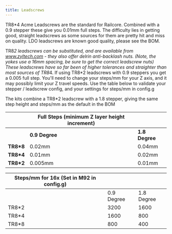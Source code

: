 ```yaml
---
title: Leadscrews
---
```

TR8*4 Acme Leadscrews are the standard for Railcore. Combined with a 0.9 stepper these give you 0.01mm full steps.  The difficulty lies in getting good, straight leadscrews as some sources for them are pretty hit and miss on quality. LDO leadscrews are known good quality, please see the BOM.

TR8*2 leadscrews can be substituted, and are available from www.zyltech.com - they also offer delrin anti-backlash nuts.  (Note, the yokes use a 16mm spacing, be sure to get the correct leadscrew nuts)  These leadscrews have so far been of higher tolerances and straighter than most sources of TR8*4.  If using TR8*2 leadscrews with 0.9 steppers you get a 0.005 full step.  You'll need to change your steps/mm for your Z axis, and it may possibly limit your Z travel speeds.  Use the table below to validate your stepper / leadscrew config, and your settings for steps/mm in config.g

The kits combine a TR8*2 leadscrew with a 1.8 stepper, giving the same step height and steps/mm as the default in the BOM

|           | Full Steps (minimum Z layer height increment) |                |
|-----------|-----------------------------------------------|----------------|
|           | **0.9 Degree**                                | **1.8 Degree** |
| **TR8*8** | 0.02mm                                        | 0.04mm         |
| **TR8*4** | 0.01mm                                        | 0.02mm         |
| **TR8*2** | 0.005mm                                       | 0.01mm         |


| Steps/mm for 16x (Set in M92 in config.g) |  |            |
|-------------------------------------------|-----------------------------------------------|------------|
|                                           | 0.9 Degree                                    | 1.8 Degree |
| TR8*2                                     | 3200                                          | 1600       |
| TR8*4                                     | 1600                                          | 800        |
| TR8*8                                     | 800                                           | 400        |

